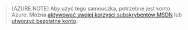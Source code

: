 > [AZURE.NOTE]
> Aby użyć tego samouczka, potrzebne jest konto Azure. Można [aktywować swojej korzyści subskrybentów MSDN](https://azure.microsoft.com/pricing/member-offers/msdn-benefits-details/?WT.mc_id=A85619ABF) lub [utworzyć bezpłatne konto](https://azure.microsoft.com/pricing/free-trial/?WT.mc_id=A85619ABF).

